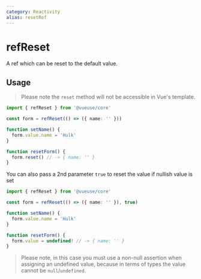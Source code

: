 ```yaml
---
category: Reactivity
alias: resetRef
---
```


# refReset

A ref which can be reset to the default value.

## Usage

> Please note the `reset` method will not be accessible in Vue's template.

```ts
import { refReset } from '@vueuse/core'

const form = refReset(() => ({ name: '' }))

function setName() {
  form.value.name = 'Hulk'
}

function resetForm() {
  form.reset() // -> { name: '' }
}
```

You can also pass a 2nd parameter `true` to reset the value if nullish value is set

```ts
import { refReset } from '@vueuse/core'

const form = refReset(() => ({ name: '' }), true)

function setName() {
  form.value.name = 'Hulk'
}

function resetForm() {
  form.value = undefined! // -> { name: '' }
}
```

> Please note, in this case you must use a non-null assertion when assigning an undefined value, because in terms of types the value cannot be `null`/`undefined`.
